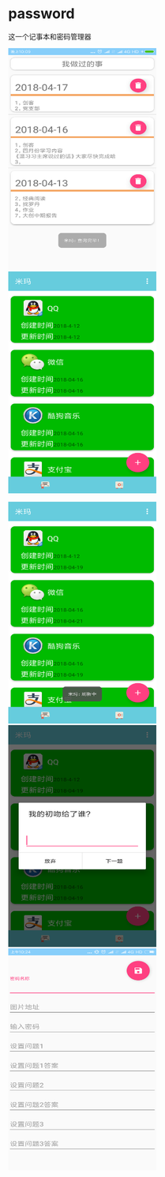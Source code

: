 # password
这一个记事本和密码管理器

<img width="300" height="450" src="https://raw.githubusercontent.com/ygy-open/password/master/img-folder/Screenshot_2018-04-17-22-09-51-255_com.top.yuanop.png"/><img width="300" height="450" src="https://github.com/ygy-open/password/blob/master/img-folder/Screenshot_2018-04-17-22-09-57-518_com.top.yuanop.png"/>

<img width="300" height="450" src="https://github.com/ygy-open/password/blob/master/img-folder/Screenshot_2018-05-23-10-24-03-563_com.top.yuanop.png"/><img width="300" height="450" src="https://github.com/ygy-open/password/blob/master/img-folder/Screenshot_2018-05-23-10-24-07-940_com.top.yuanop.png"/>
<img width="300" height="450" src="https://github.com/ygy-open/password/blob/master/img-folder/Screenshot_2018-05-23-10-24-15-323_com.top.yuanop.png"/>


